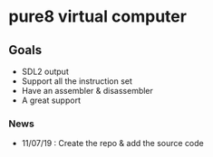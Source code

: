 # pure8 virtual computer


## Goals
- SDL2 output
- Support all the instruction set
- Have an assembler & disassembler
- A great support

### News
- 11/07/19 : Create the repo & add the source code
